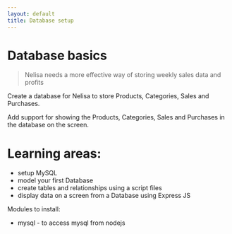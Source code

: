 ```yaml
---
layout: default
title: Database setup
---
```


# Database basics

> Nelisa needs a more effective way of storing weekly sales data and profits

Create a database for Nelisa to store Products, Categories, Sales and Purchases.

Add support for showing the Products, Categories, Sales and Purchases in the database on the screen.

# Learning areas:

* setup MySQL
* model your first Database
* create tables and relationships using a script files
* display data on a screen from a Database using Express JS

Modules to install:
* mysql - to access mysql from nodejs
